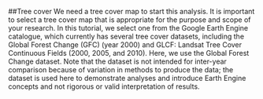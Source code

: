 ##Tree cover
We need a tree cover map to start this analysis. It is important to select a tree cover map that is appropriate for the purpose and scope of your research. In this tutorial, we select one from the Google Earth Engine catalogue, which currently has several tree cover datasets, including the Global Forest Change (GFC) (year 2000) and GLCF: Landsat Tree Cover Continuous Fields (2000, 2005, and 2010). Here, we use the Global Forest Change dataset. Note that the dataset is not intended for inter-year comparison because of variation in methods to produce the data; the dataset is used here to demonstrate analyses and introduce Earth Engine concepts and not rigorous or valid interpretation of results.
